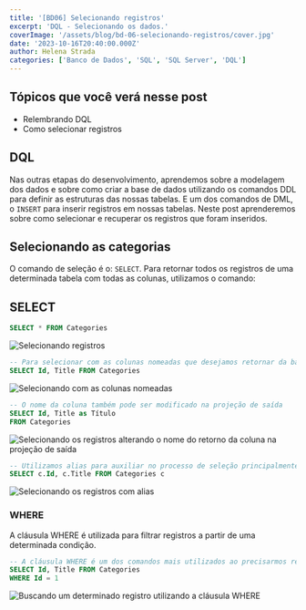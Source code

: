 ```yaml
---
title: '[BD06] Selecionando registros'
excerpt: 'DQL - Selecionando os dados.'
coverImage: '/assets/blog/bd-06-selecionando-registros/cover.jpg'
date: '2023-10-16T20:40:00.000Z'
author: Helena Strada
categories: ['Banco de Dados', 'SQL', 'SQL Server', 'DQL']
---
```


## Tópicos que você verá nesse post

- Relembrando DQL
- Como selecionar registros

## DQL

Nas outras etapas do desenvolvimento, aprendemos sobre a modelagem dos dados e sobre como criar a base de dados utilizando os comandos DDL para definir as estruturas das nossas tabelas. E um dos comandos de DML, o `INSERT` para inserir registros em nossas tabelas. Neste post aprenderemos sobre como selecionar e recuperar os registros que foram inseridos.

## Selecionando as categorias

O comando de seleção é o: `SELECT`. Para retornar todos os registros de uma determinada tabela com todas as colunas, utilizamos o comando:

## SELECT

```sql
SELECT * FROM Categories
```

![Selecionando registros](/assets/blog/bd-06-selecionando-registros/select-default.png)

```sql
-- Para selecionar com as colunas nomeadas que desejamos retornar da base
SELECT Id, Title FROM Categories
```

![Selecionando com as colunas nomeadas](/assets/blog/bd-06-selecionando-registros/select-nomeada.png)

```sql
-- O nome da coluna também pode ser modificado na projeção de saída
SELECT Id, Title as Título
FROM Categories
```

![Selecionando os registros alterando o nome do retorno da coluna na projeção de saída](/assets/blog/bd-06-selecionando-registros/select-nome-coluna.png)

```sql
-- Utilizamos alias para auxiliar no processo de seleção principalmente quando precisamos fazer consultas em mais de uma tabela.
SELECT c.Id, c.Title FROM Categories c
```

![Selecionando os registros com alias](/assets/blog/bd-06-selecionando-registros/select-alias.png)

### WHERE

A cláusula WHERE é utilizada para filtrar registros a partir de uma determinada condição.

```sql
-- A cláusula WHERE é um dos comandos mais utilizados ao precisarmos retornar a informação de uma determinada linha da tabela e buscar unicamente por esse registro.
SELECT Id, Title FROM Categories 
WHERE Id = 1
```

![Buscando um determinado registro utilizando a cláusula WHERE](/assets/blog/bd-06-selecionando-registros/select-where.png)
